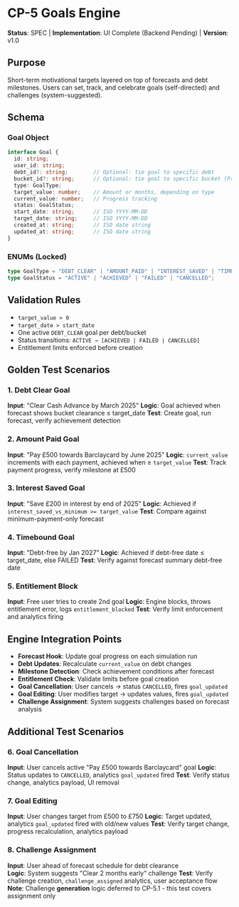 # CP-5 Goals Engine
**Status**: SPEC | **Implementation**: UI Complete (Backend Pending) | **Version**: v1.0

## Purpose
Short-term motivational targets layered on top of forecasts and debt milestones. Users can set, track, and celebrate goals (self-directed) and challenges (system-suggested).

## Schema

### Goal Object
```typescript
interface Goal {
  id: string;
  user_id: string;
  debt_id?: string;        // Optional: tie goal to specific debt
  bucket_id?: string;      // Optional: tie goal to specific bucket (Pro only)
  type: GoalType;
  target_value: number;    // Amount or months, depending on type
  current_value: number;   // Progress tracking
  status: GoalStatus;
  start_date: string;      // ISO YYYY-MM-DD
  target_date: string;     // ISO YYYY-MM-DD
  created_at: string;      // ISO date string
  updated_at: string;      // ISO date string
}
```

### ENUMs (Locked)
```typescript
type GoalType = "DEBT_CLEAR" | "AMOUNT_PAID" | "INTEREST_SAVED" | "TIMEBOUND";
type GoalStatus = "ACTIVE" | "ACHIEVED" | "FAILED" | "CANCELLED";
```

## Validation Rules
- `target_value > 0`
- `target_date > start_date` 
- One active `DEBT_CLEAR` goal per debt/bucket
- Status transitions: `ACTIVE → [ACHIEVED | FAILED | CANCELLED]`
- Entitlement limits enforced before creation

## Golden Test Scenarios

### 1. Debt Clear Goal
**Input**: "Clear Cash Advance by March 2025"
**Logic**: Goal achieved when forecast shows bucket clearance ≤ target_date
**Test**: Create goal, run forecast, verify achievement detection

### 2. Amount Paid Goal  
**Input**: "Pay £500 towards Barclaycard by June 2025"
**Logic**: `current_value` increments with each payment, achieved when ≥ `target_value`
**Test**: Track payment progress, verify milestone at £500

### 3. Interest Saved Goal
**Input**: "Save £200 in interest by end of 2025" 
**Logic**: Achieved if `interest_saved_vs_minimum >= target_value`
**Test**: Compare against minimum-payment-only forecast

### 4. Timebound Goal
**Input**: "Debt-free by Jan 2027"
**Logic**: Achieved if debt-free date ≤ target_date, else FAILED
**Test**: Verify against forecast summary debt-free date

### 5. Entitlement Block
**Input**: Free user tries to create 2nd goal
**Logic**: Engine blocks, throws entitlement error, logs `entitlement_blocked`
**Test**: Verify limit enforcement and analytics firing

## Engine Integration Points
- **Forecast Hook**: Update goal progress on each simulation run
- **Debt Updates**: Recalculate `current_value` on debt changes
- **Milestone Detection**: Check achievement conditions after forecast
- **Entitlement Check**: Validate limits before goal creation
- **Goal Cancellation**: User cancels → status `CANCELLED`, fires `goal_updated`
- **Goal Editing**: User modifies target → updates values, fires `goal_updated`
- **Challenge Assignment**: System suggests challenges based on forecast analysis

## Additional Test Scenarios

### 6. Goal Cancellation
**Input**: User cancels active "Pay £500 towards Barclaycard" goal
**Logic**: Status updates to `CANCELLED`, analytics `goal_updated` fired
**Test**: Verify status change, analytics payload, UI removal

### 7. Goal Editing  
**Input**: User changes target from £500 to £750
**Logic**: Target updated, analytics `goal_updated` fired with old/new values
**Test**: Verify target change, progress recalculation, analytics payload

### 8. Challenge Assignment
**Input**: User ahead of forecast schedule for debt clearance  
**Logic**: System suggests "Clear 2 months early" challenge
**Test**: Verify challenge creation, `challenge_assigned` analytics, user acceptance flow
**Note**: Challenge **generation** logic deferred to CP-5.1 - this test covers assignment only